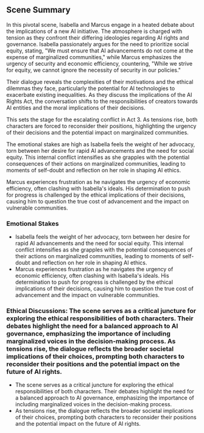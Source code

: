 ## Scene Summary
In this pivotal scene, Isabella and Marcus engage in a heated debate about the implications of a new AI initiative. The atmosphere is charged with tension as they confront their differing ideologies regarding AI rights and governance. Isabella passionately argues for the need to prioritize social equity, stating, "We must ensure that AI advancements do not come at the expense of marginalized communities," while Marcus emphasizes the urgency of security and economic efficiency, countering, "While we strive for equity, we cannot ignore the necessity of security in our policies." 

Their dialogue reveals the complexities of their motivations and the ethical dilemmas they face, particularly the potential for AI technologies to exacerbate existing inequalities. As they discuss the implications of the AI Rights Act, the conversation shifts to the responsibilities of creators towards AI entities and the moral implications of their decisions. 

This sets the stage for the escalating conflict in Act 3. As tensions rise, both characters are forced to reconsider their positions, highlighting the urgency of their decisions and the potential impact on marginalized communities. 

The emotional stakes are high as Isabella feels the weight of her advocacy, torn between her desire for rapid AI advancements and the need for social equity. This internal conflict intensifies as she grapples with the potential consequences of their actions on marginalized communities, leading to moments of self-doubt and reflection on her role in shaping AI ethics. 

Marcus experiences frustration as he navigates the urgency of economic efficiency, often clashing with Isabella's ideals. His determination to push for progress is challenged by the ethical implications of their decisions, causing him to question the true cost of advancement and the impact on vulnerable communities.

### Emotional Stakes
- Isabella feels the weight of her advocacy, torn between her desire for rapid AI advancements and the need for social equity. This internal conflict intensifies as she grapples with the potential consequences of their actions on marginalized communities, leading to moments of self-doubt and reflection on her role in shaping AI ethics.
- Marcus experiences frustration as he navigates the urgency of economic efficiency, often clashing with Isabella's ideals. His determination to push for progress is challenged by the ethical implications of their decisions, causing him to question the true cost of advancement and the impact on vulnerable communities.

### Ethical Discussions: The scene serves as a critical juncture for exploring the ethical responsibilities of both characters. Their debates highlight the need for a balanced approach to AI governance, emphasizing the importance of including marginalized voices in the decision-making process. As tensions rise, the dialogue reflects the broader societal implications of their choices, prompting both characters to reconsider their positions and the potential impact on the future of AI rights.
- The scene serves as a critical juncture for exploring the ethical responsibilities of both characters. Their debates highlight the need for a balanced approach to AI governance, emphasizing the importance of including marginalized voices in the decision-making process.
- As tensions rise, the dialogue reflects the broader societal implications of their choices, prompting both characters to reconsider their positions and the potential impact on the future of AI rights.
